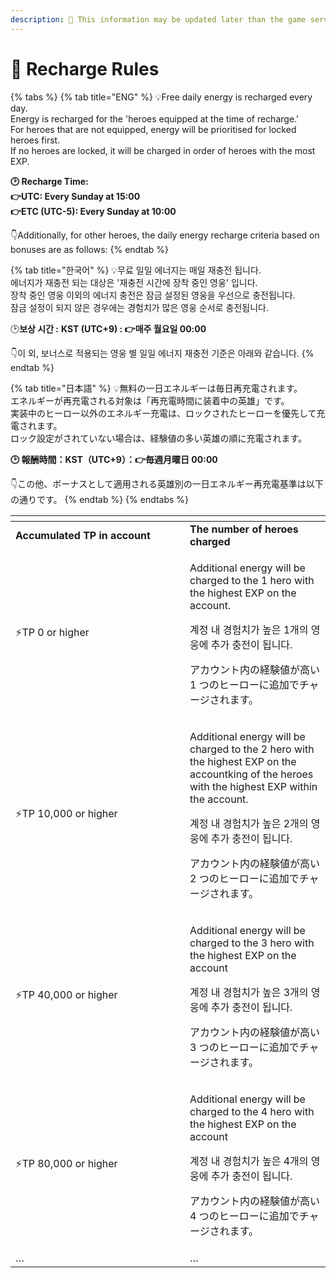 ```yaml
---
description: 🛑 This information may be updated later than the game server data.
---
```


# 📁 Recharge Rules

{% tabs %}
{% tab title="ENG" %}
💡Free daily energy is recharged every day. \
Energy is recharged for the 'heroes equipped at the time of recharge.' \
For heroes that are not equipped, energy will be prioritised for locked heroes first. \
If no heroes are locked, it will be charged in order of heroes with the most EXP.

**🕑 Recharge Time:** \
**👉UTC: Every Sunday at 15:00** \
**👉ETC (UTC-5): Every Sunday at 10:00**&#x20;

👇Additionally, for other heroes, the daily energy recharge criteria based on bonuses are as follows:
{% endtab %}

{% tab title="한국어" %}
💡무료 일일 에너지는 매일 재충전 됩니다. \
에너지가 재충전 되는 대상은 '재충전 시간에 장착 중인 영웅' 입니다. \
장착 중인 영웅 이외의 에너지 충전은 잠금 설정된 영웅을 우선으로 충전됩니다. \
잠금 설정이 되지 않은 경우에는 경험치가 많은 영웅 순서로 충전됩니다.

🕑**보상 시간 :** **KST (UTC+9) : 👉매주 월요일 00:00**

👇이 외, 보너스로 적용되는 영웅 별 일일 에너지 재충전 기준은 아래와 같습니다.
{% endtab %}

{% tab title="日本語" %}
💡無料の一日エネルギーは毎日再充電されます。 \
エネルギーが再充電される対象は「再充電時間に装着中の英雄」です。 \
実装中のヒーロー以外のエネルギー充電は、ロックされたヒーローを優先して充電されます。 \
ロック設定がされていない場合は、経験値の多い英雄の順に充電されます。

**🕑 報酬時間：KST（UTC+9）：👉毎週月曜日 00:00**&#x20;

👇この他、ボーナスとして適用される英雄別の一日エネルギー再充電基準は以下の通りです。
{% endtab %}
{% endtabs %}

<table data-header-hidden><thead><tr><th width="263"></th><th></th></tr></thead><tbody><tr><td><strong>Accumulated TP in account</strong></td><td><strong>The number of heroes charged</strong></td></tr><tr><td>⚡TP 0 or higher</td><td><p>Additional energy will be charged to the 1 hero with the highest EXP on the account.</p><p>계정 내 경험치가 높은 1개의 영웅에 추가 충전이 됩니다. </p><p>アカウント内の経験値が高い 1 つのヒーローに追加でチャージされます。</p></td></tr><tr><td>⚡TP 10,000 or higher</td><td><p>Additional energy will be charged to the 2 hero with the highest EXP on the accountking of the heroes with the highest EXP within the account. </p><p>계정 내 경험치가 높은 2개의 영웅에 추가 충전이 됩니다. </p><p>アカウント内の経験値が高い 2 つのヒーローに追加でチャージされます。</p></td></tr><tr><td>⚡TP 40,000 or higher</td><td><p>Additional energy will be charged to the 3 hero with the highest EXP on the account</p><p>계정 내 경험치가 높은 3개의 영웅에 추가 충전이 됩니다. </p><p>アカウント内の経験値が高い 3 つのヒーローに追加でチャージされます。</p></td></tr><tr><td>⚡TP 80,000 or higher</td><td><p>Additional energy will be charged to the 4 hero with the highest EXP on the account </p><p>계정 내 경험치가 높은 4개의 영웅에 추가 충전이 됩니다. </p><p>アカウント内の経験値が高い 4 つのヒーローに追加でチャージされます。</p></td></tr><tr><td>…</td><td>…</td></tr></tbody></table>








